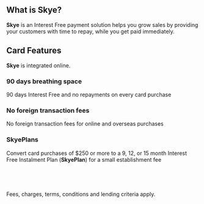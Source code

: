 ## What is **Skye**?
**Skye** is an Interest Free payment solution helps you grow sales by providing your customers with time to repay, while you get paid immediately.

## Card Features 
**Skye** is integrated online.

### 90 days breathing space

90 days Interest Free and no repayments on every card purchase

### No foreign transaction fees

No foreign transaction fees for online and overseas purchases

### SkyePlans

Convert card purchases of $250 or more to a 9, 12, or 15 month Interest Free Instalment Plan (**SkyePlan**) for a small establishment fee

# 
<!-- Empty # needed to prevent issues when expanding side menu -->



<br><br>
Fees, charges, terms, conditions and lending criteria apply.